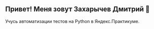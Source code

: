 ## Привет! Меня зовут Захарычев Дмитрий 👋
Учусь автоматизации тестов на Python в Яндекс.Практикуме.
<!--
**xDemansx/xDemansx** is a ✨ _special_ ✨ repository because its `README.md` (this file) appears on your GitHub profile.

Here are some ideas to get you started:

- 🔭 I’m currently working on ...
- 🌱 I’m currently learning ...
- 👯 I’m looking to collaborate on ...
- 🤔 I’m looking for help with ...
- 💬 Ask me about ...
- 📫 How to reach me: ...
- 😄 Pronouns: ...
- ⚡ Fun fact: ...
-->
